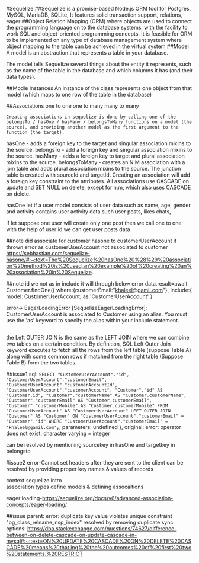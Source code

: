 #Sequelize
##Sequelize is a promise-based Node.js ORM tool for Postgres, MySQL, MariaDB, SQLite, 
It features solid transaction support, relations, eager
##Object Relation Mapping (ORM)
where objects are used to connect the programming language on to the database systems, with the facility to work SQL and object-oriented programming concepts. It is feasible for ORM to be implemented on any type of database management system where object mapping to the table can be achieved in the virtual system
##Model
    A model is an abstraction that represents a table in your database. 

The model tells Sequelize several things about the entity it represents, such as the name of the table in the database and which columns it has (and their data types).

##Modle Instances
    An instance of the class represents one object from that model (which maps to one row of the table in the database)

##Associations
one to one 
one to many 
many to many

    Creating associations in sequelize is done by calling one of the belongsTo / hasOne / hasMany / belongsToMany functions on a model (the source), and providing another model as the first argument to the function (the target).

hasOne - adds a foreign key to the target and singular association mixins to the source.
belongsTo - add a foreign key and singular association mixins to the source.
hasMany - adds a foreign key to target and plural association mixins to the source.
belongsToMany - creates an N:M association with a join table and adds plural association mixins to the source. The junction table is created with sourceId and targetId.
Creating an association will add a foreign key constraint to the attributes. All associations use CASCADE on update and SET NULL on delete, except for n:m, which also uses CASCADE on delete.

hasOne
let if a user model consists of user data such as name, age, gender and activity contains user activity data such user posts, likes chats,

if let suppose one user will create only one post then we call one to one 
with the help of user id we can get user posts data


##note did associate for customer hasone to customerUserAccount it thrown error as customerUserAccount not associated to customer
https://sebhastian.com/sequelize-hasone/#:~:text=The%20Sequelize%20hasOne%20%28%29%20association%20method%20is%20used,an%20example%20of%20creating%20an%20association%20in%20Sequelize.

##note id we not as in include it will through below error
  data.result=await Customer.findOne({
            where:{customerEmail:"khaleel@gamil.com"},
            include:{
                model: CustomerUserAccount,
                as:'CustomerUserAccount'
            }

error-> EagerLoadingError [SequelizeEagerLoadingError]: CustomerUserAccount is associated to Customer using an alias. You must use the 'as' keyword to specify the alias within your include statement.

##
 the Left OUTER JOIN is the same as the LEFT JOIN where we can combine two tables on a certain condition. By definition, SQL Left Outer Join keyword executes to fetch all the rows from the left table (suppose Table A) along with some common rows if matched from the right table (Suppose Table B) form the two tables.


 ##issue1
     sql: `SELECT "CustomerUserAccount"."id", "CustomerUserAccount"."customerEmail", "CustomerUserAccount"."customerAccountId", "CustomerUserAccount"."customerAccount", "Customer"."id" AS "Customer.id", "Customer"."customerName" AS "Customer.customerName", "Customer"."customerEmail" AS "Customer.customerEmail", "Customer"."customerMobile" AS "Customer.customerMobile" FROM "CustomerUserAccount" AS "CustomerUserAccount" LEFT OUTER JOIN "Customer" AS "Customer" ON "CustomerUserAccount"."customerEmail" = "Customer"."id" WHERE "CustomerUserAccount"."customerEmail" = 'khaleel@gamil.com';`,
    parameters: undefined
  },
  original: error: operator does not exist: character varying = integer

  can be resolved by mentioning sourcekey in hasOne and targetkey in belongsto

  #issue2
  error-Cannot set headers after they are sent to the client
   can be resolved by providing proper key names & values of records

context
  sequelize intro   
  association types
  define models &  defining assocaitions

  eager loading-https://sequelize.org/docs/v6/advanced-association-concepts/eager-loading/

  ##issue
    parent: error: duplicate key value violates unique constraint "pg_class_relname_nsp_index"
    resolved by removing duplicate sync 
options:
https://dba.stackexchange.com/questions/74627/difference-between-on-delete-cascade-on-update-cascade-in-mysql#:~:text=ON%20UPDATE%20CASCADE%20ON%20DELETE%20CASCADE%20means%20that,ing%20the%20outcomes%20of%20first%20two%20statements.%20RESTRICT